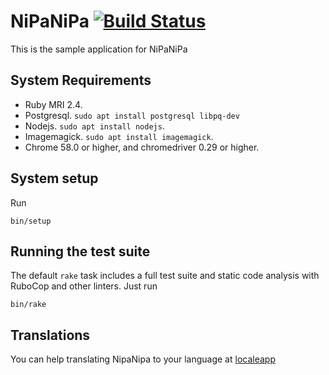 # NiPaNiPa [![Build Status][ci-badge]][ci-url]

This is the sample application for NiPaNiPa

[ci-badge]: https://circleci.com/gh/deivid-rodriguez/nipanipa.svg?style=svg
[ci-url]: https://circleci.com/gh/deivid-rodriguez/nipanipa

## System Requirements

* Ruby MRI 2.4.
* Postgresql. `sudo apt install postgresql libpq-dev`
* Nodejs. `sudo apt install nodejs`.
* Imagemagick. `sudo apt install imagemagick`.
* Chrome 58.0 or higher, and chromedriver 0.29 or higher.

## System setup

Run

```shell
bin/setup
```

## Running the test suite

The default `rake` task includes a full test suite and static code analysis
with RuboCop and other linters. Just run

```
bin/rake
```

## Translations

You can help translating NipaNipa to your language at
[localeapp](https://www.localeapp.com/projects/7834)
